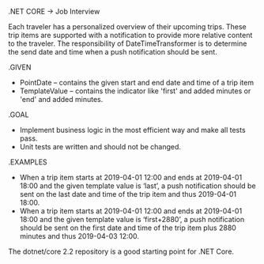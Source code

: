 .NET CORE -> Job Interview 

Each traveler has a personalized overview of their upcoming trips. These trip items are supported with a notification to provide more relative content to the traveler.
The responsibility of DateTimeTransformer is to determine the send date and time when a push notification should be sent.

.GIVEN
  - PointDate – contains the given start and end date and time of a trip item
  - TemplateValue – contains the indicator like 'first' and added minutes or 'end' and added minutes.
  
.GOAL
  - Implement business logic in the most efficient way and make all tests pass.
  - Unit tests are written and should not be changed.
  
.EXAMPLES
  - When a trip item starts at 2019-04-01 12:00 and ends at 2019-04-01 18:00 and the given template value is ‘last’, a push notification should be sent on the last date and time of the trip item and thus 2019-04-01 18:00.
  - When a trip item starts at 2019-04-01 12:00 and ends at 2019-04-01 18:00 and the given template value is ‘first+2880’, a push notification should be sent on the first date and time of the trip item plus 2880 minutes and thus 2019-04-03 12:00.

The dotnet/core 2.2 repository is a good starting point for .NET Core.


